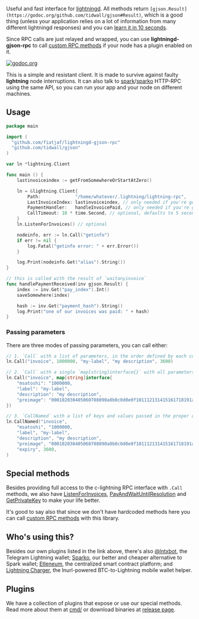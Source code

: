 Useful and fast interface for [lightningd](https://github.com/ElementsProject/lightning/). All methods return `[gjson.Result](https://godoc.org/github.com/tidwall/gjson#Result)`, which is a good thing (unless your application relies on a lot of information from many different lightningd responses) and you can [learn it in 10 seconds](https://github.com/tidwall/gjson#get-a-value).

Since RPC calls are just relayed and wrapped, you can use **lightningd-gjson-rpc** to call [custom RPC methods](https://lightning.readthedocs.io/PLUGINS.html) if your node has a plugin enabled on it.

[![godoc.org](https://img.shields.io/badge/reference-godoc-blue.svg)](https://godoc.org/github.com/fiatjaf/lightningd-gjson-rpc)

This is a simple and resistant client. It is made to survive against faulty **lightning** node interruptions. It can also talk to [spark](https://github.com/shesek/spark-wallet)/[sparko](https://github.com/fiatjaf/sparko) HTTP-RPC using the same API, so you can run your app and your node on different machines.

## Usage

```go
package main

import (
  "github.com/fiatjaf/lightningd-gjson-rpc"
  "github.com/tidwall/gjson"
)

var ln *lightning.Client

func main () {
    lastinvoiceindex := getFromSomewhereOrStartAtZero()

    ln = &lightning.Client{
        Path:             "/home/whatever/.lightning/lightning-rpc",
        LastInvoiceIndex: lastinvoiceindex, // only needed if you're going to listen for invoices
        PaymentHandler:   handleInvoicePaid, // only needed if you're going to listen for invoices
        CallTimeout: 10 * time.Second, // optional, defaults to 5 seconds
    }
    ln.ListenForInvoices() // optional

    nodeinfo, err := ln.Call("getinfo")
    if err != nil {
        log.Fatal("getinfo error: " + err.Error())
    }

    log.Print(nodeinfo.Get("alias").String())
}

// this is called with the result of `waitanyinvoice`
func handlePaymentReceived(inv gjson.Result) {
    index := inv.Get("pay_index").Int()
    saveSomewhere(index)

    hash := inv.Get("payment_hash").String()
    log.Print("one of our invoices was paid: " + hash)
}
```

### Passing parameters

There are three modes of passing parameters, you can call either:

```go
// 1. `Call` with a list of parameters, in the order defined by each command;
ln.Call("invoice", 1000000, "my-label", "my description", 3600)

// 2. `Call` with a single `map[string]interface{}` with all parameters properly named; or
ln.Call("invoice", map[string]interface{
    "msatoshi": "1000000,
    "label": "my-label",
    "description": "my description",
    "preimage": "000102030405060708090a0b0c0d0e0f101112131415161718191a1b1c1d1e1f"
})

// 3. `CallNamed` with a list of keys and values passed in the proper order.
ln.CallNamed("invoice",
    "msatoshi", "1000000,
    "label", "my-label",
    "description", "my description",
    "preimage", "000102030405060708090a0b0c0d0e0f101112131415161718191a1b1c1d1e1f",
    "expiry", 3600,
)
```

## Special methods

Besides providing full access to the c-lightning RPC interface with `.Call` methods, we also have [ListenForInvoices](https://godoc.org/github.com/fiatjaf/lightningd-gjson-rpc#Client.ListenForInvoices), [PayAndWaitUntilResolution](https://godoc.org/github.com/fiatjaf/lightningd-gjson-rpc#Client.PayAndWaitUntilResolution) and [GetPrivateKey](https://godoc.org/github.com/fiatjaf/lightningd-gjson-rpc#Client.GetPrivateKey) to make your life better.

It's good to say also that since we don't have hardcoded methods here you can call [custom RPC methods](https://lightning.readthedocs.io/PLUGINS.html#json-rpc-passthrough) with this library.

## Who's using this?

Besides our own plugins listed in the link above, there's also [@lntxbot](https://t.me/lntxbot), the Telegram Lightning wallet; [Sparko](https://github.com/fiatjaf/sparko), our better and cheaper alternative to Spark wallet; [Etleneum](https://etleneum.com/), the centralized smart contract platform; and [Lightning Charger](https://charger.alhur.es/), the lnurl-powered BTC-to-Lightning mobile wallet helper.

## Plugins

We have a collection of plugins that expose or use our special methods. Read more about them at [cmd/](cmd/) or download binaries at [release page](https://github.com/fiatjaf/lightningd-gjson-rpc/releases).
